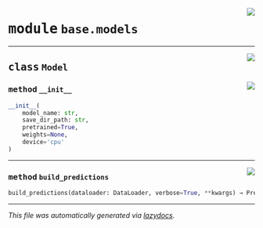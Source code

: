 <!-- markdownlint-disable -->

<a href="https://github.com/leoandeol/cods/blob/main/cods/base/models.py#L0"><img align="right" style="float:right;" src="https://img.shields.io/badge/-source-cccccc?style=flat-square"></a>

# <kbd>module</kbd> `base.models`






---

<a href="https://github.com/leoandeol/cods/blob/main/cods/base/models.py#L13"><img align="right" style="float:right;" src="https://img.shields.io/badge/-source-cccccc?style=flat-square"></a>

## <kbd>class</kbd> `Model`




<a href="https://github.com/leoandeol/cods/blob/main/cods/base/models.py#L14"><img align="right" style="float:right;" src="https://img.shields.io/badge/-source-cccccc?style=flat-square"></a>

### <kbd>method</kbd> `__init__`

```python
__init__(
    model_name: str,
    save_dir_path: str,
    pretrained=True,
    weights=None,
    device='cpu'
)
```








---

<a href="https://github.com/leoandeol/cods/blob/main/cods/base/models.py#L32"><img align="right" style="float:right;" src="https://img.shields.io/badge/-source-cccccc?style=flat-square"></a>

### <kbd>method</kbd> `build_predictions`

```python
build_predictions(dataloader: DataLoader, verbose=True, **kwargs) → Predictions
```








---

_This file was automatically generated via [lazydocs](https://github.com/ml-tooling/lazydocs)._
